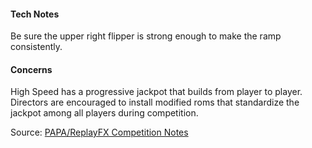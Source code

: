 #### Tech Notes
            
Be sure the upper right flipper is strong enough to make the ramp consistently.

#### Concerns
High Speed has a progressive jackpot that builds from player to player. Directors are encouraged to install modified roms that standardize the jackpot among all players during competition.

Source: [PAPA/ReplayFX Competition Notes](https://replayfoundation.org/papa/learning-center/director-guide/game-notes/#GameNotes)
